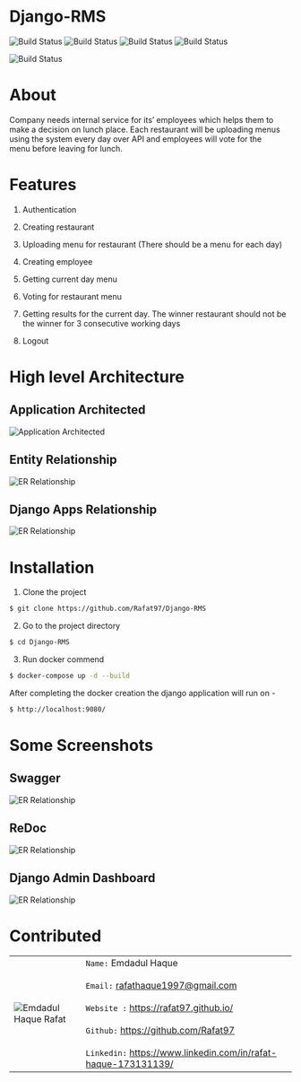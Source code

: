 <p align="center"><h1>Django-RMS</h1></p>

![Build Status](https://img.shields.io/github/issues/Rafat97/Django-RMS?style=for-the-badge)
![Build Status](https://img.shields.io/github/languages/count/Rafat97/Django-RMS?style=for-the-badge)
![Build Status](https://img.shields.io/github/languages/top/Rafat97/Django-RMS?style=for-the-badge)
![Build Status](https://img.shields.io/static/v1?label=python&message=>=3.8%20Tested&color=importent&style=for-the-badge)
<!-- ![Build Status](https://img.shields.io/github/license/Rafat97/Django-RMS?style=for-the-badge) -->
![Build Status](https://img.shields.io/static/v1?label=project%20type&message=website&style=for-the-badge)
# About 

Company needs internal service for its’  employees which  helps them to make a decision on lunch  place.  Each  restaurant  will  be uploading  menus  using  the system  every  day over  API and  employees  will  vote  for  the  
menu  before leaving  for  lunch. 

# Features 

1. Authentication 

2. Creating  restaurant 

3. Uploading  menu  for  restaurant  (There  should  be  a  menu  for  each  day) 

4. Creating  employee 

5. Getting  current  day  menu 

6. Voting for restaurant menu 

7. Getting results for the current day. The winner restaurant should not be the winner for 3 consecutive  working  days 

8. Logout 

# High level Architecture

## Application Architected 

![Application Architected ](/readme-images/1.jpg)

## Entity Relationship

![ER Relationship](/readme-images/2.jpg)

## Django Apps Relationship

![ER Relationship](/readme-images/3.jpg)

# Installation

1. Clone the project

```bash
$ git clone https://github.com/Rafat97/Django-RMS
```

2. Go to the project directory
```bash
$ cd Django-RMS
```

3. Run docker commend
```bash
$ docker-compose up -d --build
```

After completing the docker creation the django application will run on -

```bash
$ http://localhost:9080/
```

# Some Screenshots

## Swagger
![ER Relationship](/readme-images/ss1.png)

## ReDoc
![ER Relationship](/readme-images/ss2.png)

## Django Admin Dashboard
![ER Relationship](/readme-images/ss3.png)



# Contributed

| |  |
| ----------- | ----------- |
| ![Emdadul Haque Rafat](https://rafat97.github.io/static/c3688eb99d1fef50023a121e3abc5fa6/e8044/my-image.jpg)      | `Name:` Emdadul Haque <br /><br /> `Email:` rafathaque1997@gmail.com <br /><br /> `Website :` https://rafat97.github.io/ <br /><br />`Github:` https://github.com/Rafat97 <br /><br /> `Linkedin:` https://www.linkedin.com/in/rafat-haque-173131139/   |
